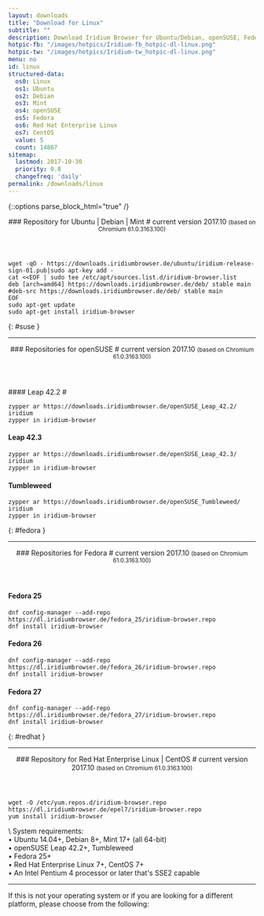 ```yaml
---
layout: downloads
title: "Download for Linux"
subtitle: ""
description: Download Iridium Browser for Ubuntu/Debian, openSUSE, Fedora and RHEL/CentOS
hotpic-fb: "/images/hotpics/Iridium-fb_hotpic-dl-linux.png"
hotpic-tw: "/images/hotpics/Iridium-tw_hotpic-dl-linux.png"
menu: no
id: linux
structured-data:
  os0: Linux
  os1: Ubuntu
  os2: Debian
  os3: Mint
  os4: openSUSE
  os5: Fedora
  os6: Red Hat Enterprise Linux
  os7: CentOS
  value: 5
  count: 14867
sitemap:
  lastmod: 2017-10-30
  priority: 0.8
  changefreq: 'daily'
permalink: /downloads/linux
---
```


{::options parse_block_html="true" /}
<div class="icon dl fa-linux"></div> 
<header>
### Repository for Ubuntu | Debian | Mint #
current version 2017.10      
<small>(based on Chromium 61.0.3163.100)</small>
</header>

	wget -qO - https://downloads.iridiumbrowser.de/ubuntu/iridium-release-sign-01.pub|sudo apt-key add -
	cat <<EOF | sudo tee /etc/apt/sources.list.d/iridium-browser.list
	deb [arch=amd64] https://downloads.iridiumbrowser.de/deb/ stable main
	#deb-src https://downloads.iridiumbrowser.de/deb/ stable main
	EOF
	sudo apt-get update
	sudo apt-get install iridium-browser
     
{: #suse }
     
---
  
<div class="dlinux fl-opensuse"></div>
<header>
### Repositories for openSUSE #
current version 2017.10      
<small>(based on Chromium 61.0.3163.100)</small>
</header>
#### Leap 42.2 #
	
	zypper ar https://downloads.iridiumbrowser.de/openSUSE_Leap_42.2/ iridium
	zypper in iridium-browser
     
#### Leap 42.3 #
	
	zypper ar https://downloads.iridiumbrowser.de/openSUSE_Leap_42.3/ iridium
	zypper in iridium-browser

#### Tumbleweed #

	zypper ar https://downloads.iridiumbrowser.de/openSUSE_Tumbleweed/ iridium  
	zypper in iridium-browser
     
{: #fedora }     
	 
---
     
<div class="dlfedora fl-fedora"></div>
<header>
### Repositories for Fedora #
current version 2017.10      
<small>(based on Chromium 61.0.3163.100)</small>
</header>

#### Fedora 25 #

	dnf config-manager --add-repo https://dl.iridiumbrowser.de/fedora_25/iridium-browser.repo
	dnf install iridium-browser
     	
#### Fedora 26 #

	dnf config-manager --add-repo https://dl.iridiumbrowser.de/fedora_26/iridium-browser.repo
	dnf install iridium-browser
     	
#### Fedora 27 #

	dnf config-manager --add-repo https://dl.iridiumbrowser.de/fedora_27/iridium-browser.repo
	dnf install iridium-browser
     	
{: #redhat }          
     
---
     
<div class="dlfedora fl-redhat"></div>
<header>
### Repository for Red Hat Enterprise Linux | CentOS #
current version 2017.10      
<small>(based on Chromium 61.0.3163.100)</small>
</header>

	wget -O /etc/yum.repos.d/iridium-browser.repo https://dl.iridiumbrowser.de/epel7/iridium-browser.repo
	yum install iridium-browser
     	
\\
System requirements:   
&#8226; Ubuntu 14.04+, Debian 8+, Mint 17+ (all 64-bit)    
&#8226; openSUSE Leap 42.2+, Tumbleweed    
&#8226; Fedora 25+    
&#8226; Red Hat Enterprise Linux 7+, CentOS 7+    
&#8226; An Intel Pentium 4 processor or later that's SSE2 capable

---

If this is not your operating system or if you are looking for a different platform, please choose from the following:
